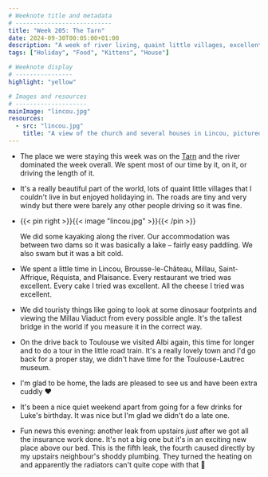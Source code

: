 ```yaml
---
# Weeknote title and metadata
# ---------------------------
title: "Week 205: The Tarn"
date: 2024-09-30T00:05:00+01:00
description: "A week of river living, quaint little villages, excellent food, kayaking, big bridges, dinosaurs, cuddly kittens, and an exciting new leak."
tags: ["Holiday", "Food", "Kittens", "House"]

# Weeknote display
# ----------------
highlight: "yellow"

# Images and resources
# --------------------
mainImage: "lincou.jpg"
resources:
  - src: "lincou.jpg"
    title: "A view of the church and several houses in Lincou, pictured from the river"
---
```


  * The place we were staying this week was on the [Tarn](https://en.wikipedia.org/wiki/Tarn_(river)) and the river dominated the week overall. We spent most of our time by it, on it, or driving the length of it.

  * It's a really beautiful part of the world, lots of quaint little villages that I couldn't live in but enjoyed holidaying in. The roads are tiny and very windy but there were barely any other people driving so it was fine.

  * {{< pin right >}}{{< image "lincou.jpg" >}}{{< /pin >}}

    We did some kayaking along the river. Our accommodation was between two dams so it was basically a lake – fairly easy paddling. We also swam but it was a bit cold.

  * We spent a little time in Lincou, Brousse-le-Château, Millau, Saint-Affrique, Réquista, and Plaisance. Every restaurant we tried was excellent. Every cake I tried was excellent. All the cheese I tried was excellent.

  * We did touristy things like going to look at some dinosaur footprints and viewing the Millau Viaduct from every possible angle. It's the tallest bridge in the world if you measure it in the correct way.

  * On the drive back to Toulouse we visited Albi again, this time for longer and to do a tour in the little road train. It's a really lovely town and I'd go back for a proper stay, we didn't have time for the Toulouse-Lautrec museum.

  * I'm glad to be home, the lads are pleased to see us and have been extra cuddly :heart:

  * It's been a nice quiet weekend apart from going for a few drinks for Luke's birthday. It was nice but I'm glad we didn't do a late one.

  * Fun news this evening: another leak from upstairs _just_ after we got all the insurance work done. It's not a big one but it's in an exciting new place above our bed. This is the fifth leak, the fourth caused directly by my upstairs neighbour's shoddy plumbing. They turned the heating on and apparently the radiators can't quite cope with that :facepalm:
